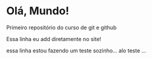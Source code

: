 # Olá, Mundo!

Primeiro repositório do curso de git e github

Essa linha eu add diretamente no site!

essa linha estou fazendo um teste sozinho... alo teste ...
